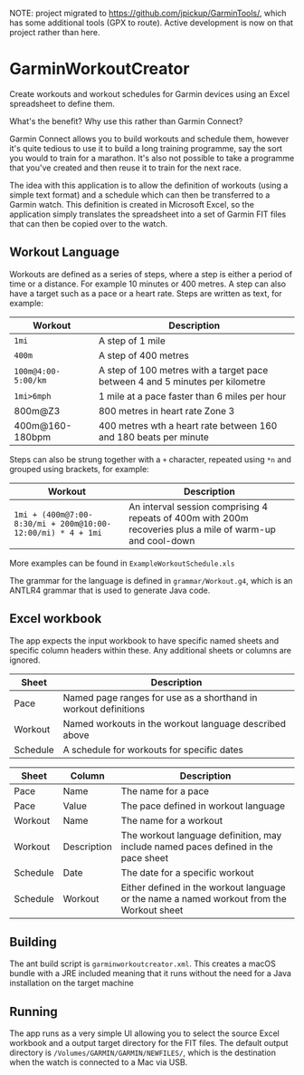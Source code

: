 NOTE: project migrated to https://github.com/jpickup/GarminTools/, which has some additional tools (GPX to route). Active development is now on that project rather than here.


# GarminWorkoutCreator
Create workouts and workout schedules for Garmin devices using an Excel spreadsheet to define them. 

What's the benefit? Why use this rather than Garmin Connect?

Garmin Connect allows you to build workouts and schedule them, however it's quite tedious to use it to build a long 
training programme, say the sort you would to train for a marathon. It's also not possible to take a programme that 
you've created and then reuse it to train for the next race.

The idea with this application is to allow the definition of workouts (using a simple text format) and a schedule 
which can then be transferred to a Garmin watch. This definition is created in Microsoft Excel, so the application 
simply translates the spreadsheet into a set of Garmin FIT files that can then be copied over to the watch.

## Workout Language
Workouts are defined as a series of steps, where a step is either a period of time or a distance. 
For example 10 minutes or 400 metres. A step can also have a target such as a pace or a heart rate. 
Steps are written as text, for example:

| Workout | Description |
| ------- | ----------- |
| `1mi` | A step of 1 mile |
| `400m` | A step of 400 metres |
| `100m@4:00-5:00/km` | A step of 100 metres with a target pace between 4 and 5 minutes per kilometre |
| `1mi>6mph` | 1 mile at a pace faster than 6 miles per hour |
| 800m@Z3 | 800 metres in heart rate Zone 3 |
| 400m@160-180bpm | 400 metres wth a heart rate between 160 and 180 beats per minute |


Steps can also be strung together with a `+` character, repeated using `*n` and grouped using brackets, for example:

| Workout | Description |
| ------- | ----------- |
| `1mi + (400m@7:00-8:30/mi + 200m@10:00-12:00/mi) * 4 + 1mi` | An interval session comprising 4 repeats of 400m with 200m recoveries plus a mile of warm-up and cool-down |
 
More examples can be found in `ExampleWorkoutSchedule.xls` 

The grammar for the language is defined in `grammar/Workout.g4`, which is an ANTLR4 grammar that is used to generate 
Java code.

## Excel workbook
The app expects the input workbook to have specific named sheets and specific column headers within these. Any additional 
sheets or columns are ignored.

| Sheet | Description |
| ---- | ----------- |
| Pace | Named page ranges for use as a shorthand in workout definitions |
| Workout | Named workouts in the workout language described above |
| Schedule | A schedule for workouts for specific dates |

| Sheet | Column | Description |
| ---- | ------ | ----------- |
| Pace | Name  | The name for a pace |
| Pace | Value | The pace defined in workout language |
| Workout | Name | The name for a workout |
| Workout | Description | The workout language definition, may include named paces defined in the pace sheet |
| Schedule | Date | The date for a specific workout |
| Schedule | Workout | Either defined in the workout language or the name a named workout from the Workout sheet |

 

## Building
The ant build script is `garminworkoutcreator.xml`. This creates a macOS bundle with a JRE included meaning that it runs 
without the need for a Java installation on the target machine

## Running 
The app runs as a very simple UI allowing you to select the source Excel workbook and a output target directory for 
the FIT files. The default output directory is `/Volumes/GARMIN/GARMIN/NEWFILES/`, which is the destination when the 
watch is connected to a Mac via USB. 
